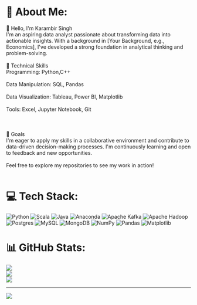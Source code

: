 # 💫 About Me:
👋 Hello, I'm Karambir Singh<br>I'm an aspiring data analyst passionate about transforming data into actionable insights. With a background in [Your Background, e.g., Economics], I've developed a strong foundation in analytical thinking and problem-solving.<br><br>🧰 Technical Skills<br>Programming: Python,C++<br><br>Data Manipulation: SQL, Pandas<br><br>Data Visualization: Tableau, Power BI, Matplotlib<br><br>Tools: Excel, Jupyter Notebook, Git<br><br><br><br>🎯 Goals<br>I'm eager to apply my skills in a collaborative environment and contribute to data-driven decision-making processes. I'm continuously learning and open to feedback and new opportunities.<br><br>Feel free to explore my repositories to see my work in action!<br><br>


# 💻 Tech Stack:
![Python](https://img.shields.io/badge/python-3670A0?style=for-the-badge&logo=python&logoColor=ffdd54) ![Scala](https://img.shields.io/badge/scala-%23DC322F.svg?style=for-the-badge&logo=scala&logoColor=white) ![Java](https://img.shields.io/badge/java-%23ED8B00.svg?style=for-the-badge&logo=openjdk&logoColor=white) ![Anaconda](https://img.shields.io/badge/Anaconda-%2344A833.svg?style=for-the-badge&logo=anaconda&logoColor=white) ![Apache Kafka](https://img.shields.io/badge/Apache%20Kafka-000?style=for-the-badge&logo=apachekafka) ![Apache Hadoop](https://img.shields.io/badge/Apache%20Hadoop-66CCFF?style=for-the-badge&logo=apachehadoop&logoColor=black) ![Postgres](https://img.shields.io/badge/postgres-%23316192.svg?style=for-the-badge&logo=postgresql&logoColor=white) ![MySQL](https://img.shields.io/badge/mysql-4479A1.svg?style=for-the-badge&logo=mysql&logoColor=white) ![MongoDB](https://img.shields.io/badge/MongoDB-%234ea94b.svg?style=for-the-badge&logo=mongodb&logoColor=white) ![NumPy](https://img.shields.io/badge/numpy-%23013243.svg?style=for-the-badge&logo=numpy&logoColor=white) ![Pandas](https://img.shields.io/badge/pandas-%23150458.svg?style=for-the-badge&logo=pandas&logoColor=white) ![Matplotlib](https://img.shields.io/badge/Matplotlib-%23ffffff.svg?style=for-the-badge&logo=Matplotlib&logoColor=black)
# 📊 GitHub Stats:
![](https://github-readme-stats.vercel.app/api?username=Karam2006-dev&theme=dark&hide_border=false&include_all_commits=true&count_private=true)<br/>
![](https://nirzak-streak-stats.vercel.app/?user=Karam2006-dev&theme=dark&hide_border=false)<br/>
![](https://github-readme-stats.vercel.app/api/top-langs/?username=Karam2006-dev&theme=dark&hide_border=false&include_all_commits=true&count_private=true&layout=compact)

---
[![](https://visitcount.itsvg.in/api?id=Karam2006-dev&icon=0&color=0)](https://visitcount.itsvg.in)

<!-- Proudly created with GPRM ( https://gprm.itsvg.in ) -->

